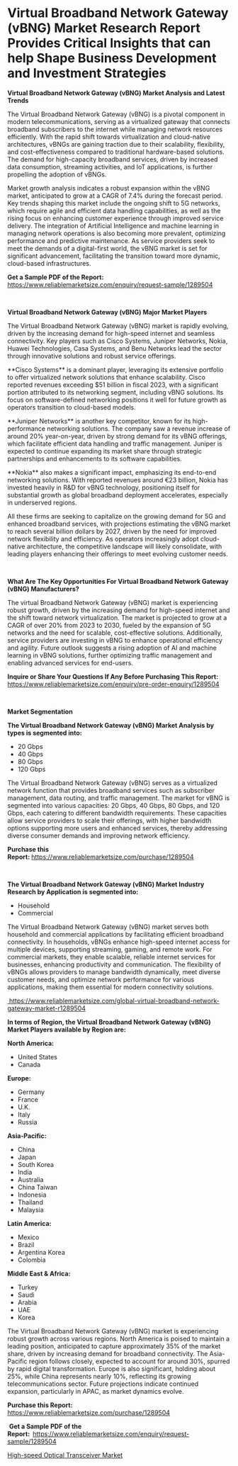 <p><h1>Virtual Broadband Network Gateway (vBNG) Market Research Report Provides Critical Insights that can help Shape Business Development and Investment Strategies</h1></p><p><strong>Virtual Broadband Network Gateway (vBNG) Market Analysis and Latest Trends</strong></p>
<p><p>The Virtual Broadband Network Gateway (vBNG) is a pivotal component in modern telecommunications, serving as a virtualized gateway that connects broadband subscribers to the internet while managing network resources efficiently. With the rapid shift towards virtualization and cloud-native architectures, vBNGs are gaining traction due to their scalability, flexibility, and cost-effectiveness compared to traditional hardware-based solutions. The demand for high-capacity broadband services, driven by increased data consumption, streaming activities, and IoT applications, is further propelling the adoption of vBNGs.</p><p>Market growth analysis indicates a robust expansion within the vBNG market, anticipated to grow at a CAGR of 7.4% during the forecast period. Key trends shaping this market include the ongoing shift to 5G networks, which require agile and efficient data handling capabilities, as well as the rising focus on enhancing customer experience through improved service delivery. The integration of Artificial Intelligence and machine learning in managing network operations is also becoming more prevalent, optimizing performance and predictive maintenance. As service providers seek to meet the demands of a digital-first world, the vBNG market is set for significant advancement, facilitating the transition toward more dynamic, cloud-based infrastructures.</p></p>
<p><strong>Get a Sample PDF of the Report:&nbsp;</strong> <a href="https://www.reliablemarketsize.com/enquiry/request-sample/1289504?utm_campaign=1898&utm_medium=2&utm_source=Github&utm_content=ia&utm_term=16012025&utm_id=virtual-broadband-network-gateway-vbng">https://www.reliablemarketsize.com/enquiry/request-sample/1289504</a></p>
<p>&nbsp;</p>
<p><strong>Virtual Broadband Network Gateway (vBNG) Major Market Players</strong></p>
<p><p>The Virtual Broadband Network Gateway (vBNG) market is rapidly evolving, driven by the increasing demand for high-speed internet and seamless connectivity. Key players such as Cisco Systems, Juniper Networks, Nokia, Huawei Technologies, Casa Systems, and Benu Networks lead the sector through innovative solutions and robust service offerings.</p><p>**Cisco Systems** is a dominant player, leveraging its extensive portfolio to offer virtualized network solutions that enhance scalability. Cisco reported revenues exceeding $51 billion in fiscal 2023, with a significant portion attributed to its networking segment, including vBNG solutions. Its focus on software-defined networking positions it well for future growth as operators transition to cloud-based models.</p><p>**Juniper Networks** is another key competitor, known for its high-performance networking solutions. The company saw a revenue increase of around 20% year-on-year, driven by strong demand for its vBNG offerings, which facilitate efficient data handling and traffic management. Juniper is expected to continue expanding its market share through strategic partnerships and enhancements to its software capabilities.</p><p>**Nokia** also makes a significant impact, emphasizing its end-to-end networking solutions. With reported revenues around €23 billion, Nokia has invested heavily in R&D for vBNG technology, positioning itself for substantial growth as global broadband deployment accelerates, especially in underserved regions.</p><p>All these firms are seeking to capitalize on the growing demand for 5G and enhanced broadband services, with projections estimating the vBNG market to reach several billion dollars by 2027, driven by the need for improved network flexibility and efficiency. As operators increasingly adopt cloud-native architecture, the competitive landscape will likely consolidate, with leading players enhancing their offerings to meet evolving customer needs.</p></p>
<p>&nbsp;</p>
<p><strong>What Are The Key Opportunities For Virtual Broadband Network Gateway (vBNG) Manufacturers?</strong></p>
<p><p>The virtual Broadband Network Gateway (vBNG) market is experiencing robust growth, driven by the increasing demand for high-speed internet and the shift toward network virtualization. The market is projected to grow at a CAGR of over 20% from 2023 to 2030, fueled by the expansion of 5G networks and the need for scalable, cost-effective solutions. Additionally, service providers are investing in vBNG to enhance operational efficiency and agility. Future outlook suggests a rising adoption of AI and machine learning in vBNG solutions, further optimizing traffic management and enabling advanced services for end-users.</p></p>
<p><strong>Inquire or Share Your Questions If Any Before Purchasing This Report:</strong> <a href="https://www.reliablemarketsize.com/enquiry/pre-order-enquiry/1289504?utm_campaign=1898&utm_medium=2&utm_source=Github&utm_content=ia&utm_term=16012025&utm_id=virtual-broadband-network-gateway-vbng">https://www.reliablemarketsize.com/enquiry/pre-order-enquiry/1289504</a></p>
<p>&nbsp;</p>
<p><strong>Market Segmentation</strong></p>
<p><strong>The Virtual Broadband Network Gateway (vBNG) Market Analysis by types is segmented into:</strong></p>
<p><ul><li>20 Gbps</li><li>40 Gbps</li><li>80 Gbps</li><li>120 Gbps</li></ul></p>
<p><p>The Virtual Broadband Network Gateway (vBNG) serves as a virtualized network function that provides broadband services such as subscriber management, data routing, and traffic management. The market for vBNG is segmented into various capacities: 20 Gbps, 40 Gbps, 80 Gbps, and 120 Gbps, each catering to different bandwidth requirements. These capacities allow service providers to scale their offerings, with higher bandwidth options supporting more users and enhanced services, thereby addressing diverse consumer demands and improving network efficiency.</p></p>
<p><strong>Purchase this Report:&nbsp;</strong><a href="https://www.reliablemarketsize.com/purchase/1289504?utm_campaign=1898&utm_medium=2&utm_source=Github&utm_content=ia&utm_term=16012025&utm_id=virtual-broadband-network-gateway-vbng">https://www.reliablemarketsize.com/purchase/1289504</a></p>
<p>&nbsp;</p>
<p><strong>The Virtual Broadband Network Gateway (vBNG) Market Industry Research by Application is segmented into:</strong></p>
<p><ul><li>Household</li><li>Commercial</li></ul></p>
<p><p>The Virtual Broadband Network Gateway (vBNG) market serves both household and commercial applications by facilitating efficient broadband connectivity. In households, vBNGs enhance high-speed internet access for multiple devices, supporting streaming, gaming, and remote work. For commercial markets, they enable scalable, reliable internet services for businesses, enhancing productivity and communication. The flexibility of vBNGs allows providers to manage bandwidth dynamically, meet diverse customer needs, and optimize network performance for various applications, making them essential for modern connectivity solutions.</p></p>
<p><a href="https://www.reliablemarketsize.com/global-virtual-broadband-network-gateway-market-r1289504?utm_campaign=1898&utm_medium=2&utm_source=Github&utm_content=ia&utm_term=16012025&utm_id=virtual-broadband-network-gateway-vbng">&nbsp;https://www.reliablemarketsize.com/global-virtual-broadband-network-gateway-market-r1289504</a></p>
<p><strong>In terms of Region, the Virtual Broadband Network Gateway (vBNG) Market Players available by Region are:</strong></p>
<p>
    <p> <strong> North America: </strong>
        <ul>
            <li>United States</li>
            <li>Canada</li>
        </ul>
        </p> 
    <p> <strong> Europe: </strong>
        <ul>
            <li>Germany</li>
            <li>France</li>
            <li>U.K.</li>
            <li>Italy</li>
            <li>Russia</li>
        </ul>
        </p> 
    <p> <strong> Asia-Pacific: </strong>
        <ul>
            <li>China</li>
            <li>Japan</li>
            <li>South Korea</li>
            <li>India</li>
            <li>Australia</li>
            <li>China Taiwan</li>
            <li>Indonesia</li>
            <li>Thailand</li>
            <li>Malaysia</li>
        </ul>
        </p> 
    <p> <strong> Latin America: </strong>
        <ul>
            <li>Mexico</li>
            <li>Brazil</li>
            <li>Argentina Korea</li>
            <li>Colombia</li>
        </ul>
        </p> 
    <p> <strong> Middle East & Africa: </strong>
        <ul>
            <li>Turkey</li>
            <li>Saudi</li>
            <li>Arabia</li>
            <li>UAE</li>
            <li>Korea</li>
        </ul>
    </p>
    </p>
<p><p>The Virtual Broadband Network Gateway (vBNG) market is experiencing robust growth across various regions. North America is poised to maintain a leading position, anticipated to capture approximately 35% of the market share, driven by increasing demand for broadband connectivity. The Asia-Pacific region follows closely, expected to account for around 30%, spurred by rapid digital transformation. Europe is also significant, holding about 25%, while China represents nearly 10%, reflecting its growing telecommunications sector. Future projections indicate continued expansion, particularly in APAC, as market dynamics evolve.</p></p>
<p><strong>Purchase this Report: </strong><a href="https://www.reliablemarketsize.com/purchase/1289504?utm_campaign=1898&utm_medium=2&utm_source=Github&utm_content=ia&utm_term=16012025&utm_id=virtual-broadband-network-gateway-vbng">https://www.reliablemarketsize.com/purchase/1289504</a></p>
<p>&nbsp;<strong>Get a Sample PDF of the Report:&nbsp;&nbsp;</strong><a href="https://www.reliablemarketsize.com/enquiry/request-sample/1289504?utm_campaign=1898&utm_medium=2&utm_source=Github&utm_content=ia&utm_term=16012025&utm_id=virtual-broadband-network-gateway-vbng">https://www.reliablemarketsize.com/enquiry/request-sample/1289504</a></p>
<p><strong></strong></p>
<p><p><a href="https://github.com/Chiragrp22/Market-Research-Report-List-7/blob/main/high-speed-optical-transceiver-market.md?utm_campaign=1898&utm_medium=2&utm_source=Github&utm_content=ia&utm_term=16012025&utm_id=virtual-broadband-network-gateway-vbng">High-speed Optical Transceiver Market</a></p></p>